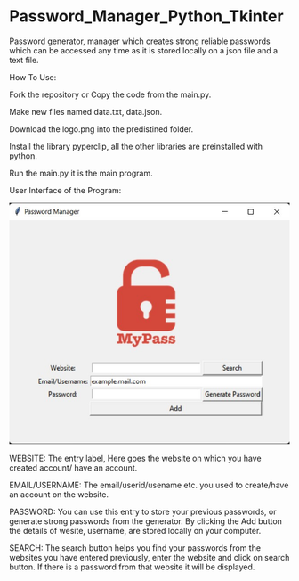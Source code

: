 # Password_Manager_Python_Tkinter
Password generator, manager which creates strong reliable passwords which can be accessed any time as it is stored locally on a json file and a text file.

How To Use:

Fork the repository or Copy the code from the main.py.

Make new files named data.txt, data.json.

Download the logo.png into the predistined folder.

Install the library pyperclip, all the other libraries are preinstalled with python.

Run the main.py it is the main program.

User Interface of the Program:

<center>
	<img src="https://github.com/GautamPatil1/Password_Manager_Python_Tkinter/blob/main/UI.jpg" alt="Alt text" title="Optional title">
</center>

WEBSITE: The entry label, Here goes the website on which you have created account/ have an account.

EMAIL/USERNAME: The email/userid/usename etc. you used to create/have an account on the website.

PASSWORD: You can use this entry to store your previous passwords, or generate strong passwords from the generator. By clicking the Add button the details of wesite, username, are stored locally on your computer.

SEARCH: The search button helps you find your passwords from the websites you have entered previously, enter the website and click on search button. If there is a password from that website it will be displayed.




